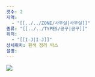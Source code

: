 ```yaml
---
갯수: 2
지역:
  - "[[../../ZONE/사무실|사무실]]"
종류: "[[../../TYPES/공구|공구]]"
위치:
  - "[[I-J|I-J]]"
상세위치: 흰색 정리 박스
설명:
---
```


![](http://192.168.50.22/devices/240907_IMG_0039.jpg)
